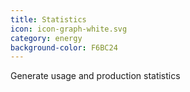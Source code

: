```yaml
---
title: Statistics
icon: icon-graph-white.svg
category: energy
background-color: F6BC24
---
```


Generate usage and production statistics
